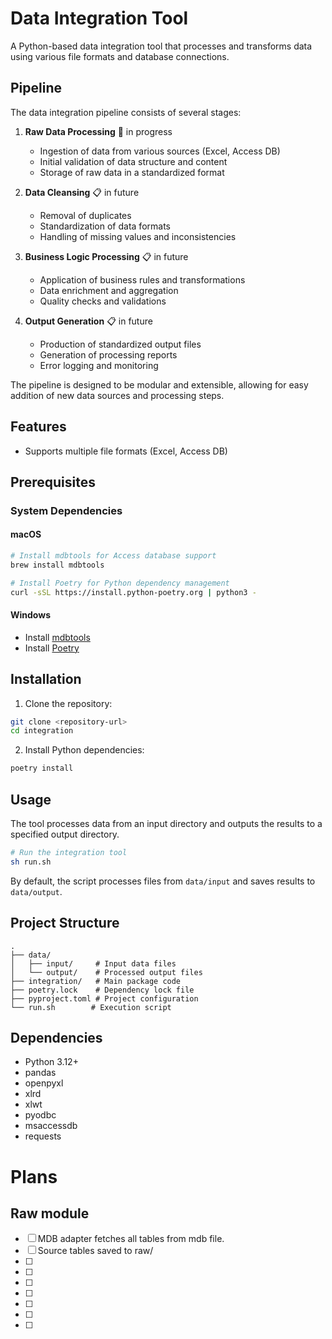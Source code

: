 # Data Integration Tool

A Python-based data integration tool that processes and transforms data using various file formats and database connections.

## Pipeline

The data integration pipeline consists of several stages:

1. **Raw Data Processing** 🔄 in progress

   - Ingestion of data from various sources (Excel, Access DB)
   - Initial validation of data structure and content
   - Storage of raw data in a standardized format

2. **Data Cleansing** 📋 in future

   - Removal of duplicates
   - Standardization of data formats
   - Handling of missing values and inconsistencies

3. **Business Logic Processing** 📋 in future

   - Application of business rules and transformations
   - Data enrichment and aggregation
   - Quality checks and validations

4. **Output Generation** 📋 in future
   - Production of standardized output files
   - Generation of processing reports
   - Error logging and monitoring

The pipeline is designed to be modular and extensible, allowing for easy addition of new data sources and processing steps.

## Features

- Supports multiple file formats (Excel, Access DB)

## Prerequisites

### System Dependencies

#### macOS

```bash
# Install mdbtools for Access database support
brew install mdbtools

# Install Poetry for Python dependency management
curl -sSL https://install.python-poetry.org | python3 -
```

#### Windows

- Install [mdbtools](https://github.com/mdbtools/mdbtools/releases)
- Install [Poetry](https://python-poetry.org/docs/#installation)

## Installation

1. Clone the repository:

```bash
git clone <repository-url>
cd integration
```

2. Install Python dependencies:

```bash
poetry install
```

## Usage

The tool processes data from an input directory and outputs the results to a specified output directory.

```bash
# Run the integration tool
sh run.sh
```

By default, the script processes files from `data/input` and saves results to `data/output`.

## Project Structure

```
.
├── data/
│   ├── input/     # Input data files
│   └── output/    # Processed output files
├── integration/   # Main package code
├── poetry.lock    # Dependency lock file
├── pyproject.toml # Project configuration
└── run.sh        # Execution script
```

## Dependencies

- Python 3.12+
- pandas
- openpyxl
- xlrd
- xlwt
- pyodbc
- msaccessdb
- requests

# Plans

## Raw module

- [ ] MDB adapter fetches all tables from mdb file.
- [ ] Source tables saved to raw/
- [ ]
- [ ]
- [ ]
- [ ]
- [ ]
- [ ]
- [ ]

